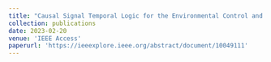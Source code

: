 ```yaml
---
title: "Causal Signal Temporal Logic for the Environmental Control and Life Support System’s Fault Analysis and Explanation"
collection: publications
date: 2023-02-20
venue: 'IEEE Access'
paperurl: 'https://ieeexplore.ieee.org/abstract/document/10049111'
---
```


